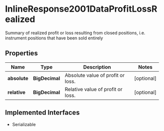 

# InlineResponse2001DataProfitLossRealized

Summary of realized profit or loss resulting from closed positions, i.e. instrument positions that have been sold entirely

## Properties

Name | Type | Description | Notes
------------ | ------------- | ------------- | -------------
**absolute** | **BigDecimal** | Absolute value of profit or loss. |  [optional]
**relative** | **BigDecimal** | Relative value of profit or loss. |  [optional]


## Implemented Interfaces

* Serializable


